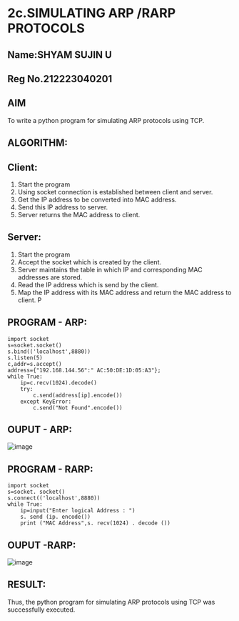# 2c.SIMULATING ARP /RARP PROTOCOLS
## Name:SHYAM SUJIN U
## Reg No.212223040201
## AIM
To write a python program for simulating ARP protocols using TCP.
## ALGORITHM:
## Client:
1. Start the program
2. Using socket connection is established between client and server.
3. Get the IP address to be converted into MAC address.
4. Send this IP address to server.
5. Server returns the MAC address to client.
## Server:
1. Start the program
2. Accept the socket which is created by the client.
3. Server maintains the table in which IP and corresponding MAC addresses are
stored.
4. Read the IP address which is send by the client.
5. Map the IP address with its MAC address and return the MAC address to client.
P
## PROGRAM - ARP:
```
import socket
s=socket.socket()
s.bind(('localhost',8880))
s.listen(5)
c,addr=s.accept()
address={"192.168.144.56":" AC:50:DE:1D:05:A3"};
while True:
    ip=c.recv(1024).decode()
    try:
        c.send(address[ip].encode())
    except KeyError:
        c.send("Not Found".encode())
```
## OUPUT - ARP:
![image](https://github.com/user-attachments/assets/8691e991-85a3-4559-836a-be9fdc05c9d5)

## PROGRAM - RARP:
```
import socket
s=socket. socket()
s.connect(('localhost',8880))
while True:
    ip=input("Enter logical Address : ")
    s. send (ip. encode())
    print ("MAC Address",s. recv(1024) . decode ())
```
## OUPUT -RARP:
![image](https://github.com/user-attachments/assets/366b40d1-1c32-4f20-98c6-8cd49fc41268)

## RESULT:
Thus, the python program for simulating ARP protocols using TCP was successfully 
executed.
